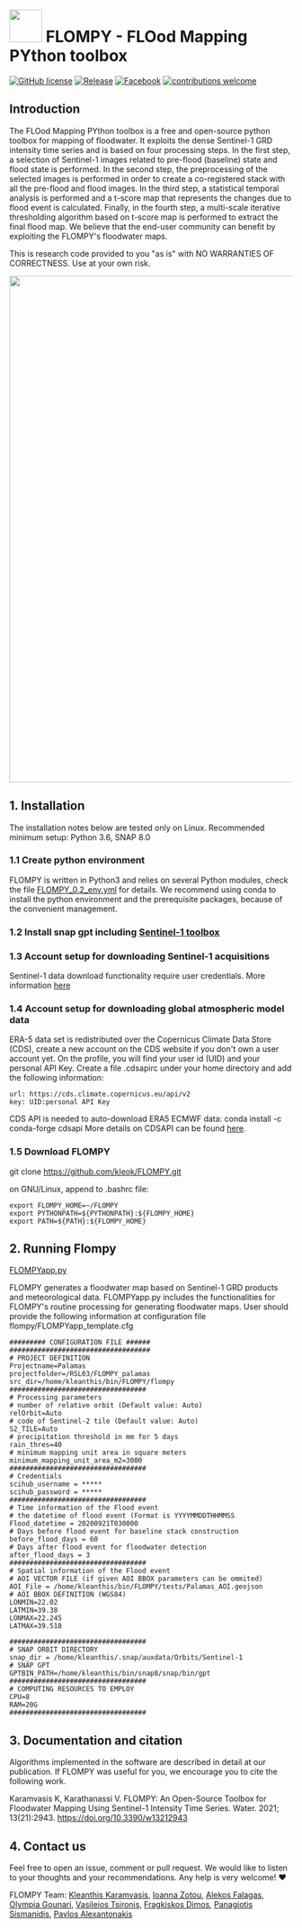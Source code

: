 # <img src="https://github.com/kleok/FLOMPY/blob/main/figures/Flompy_logo.png" width="58"> FLOMPY - FLOod Mapping PYthon toolbox 
[![GitHub license](https://img.shields.io/badge/License-GNU3-green.svg)](https://github.com/kleok/FLOMPY)
[![Release](https://img.shields.io/badge/Release-0.2.0-brightgreen)](https://github.com/kleok/FLOMPY)
[![Facebook](https://img.shields.io/badge/Group-Flompy-yellowgreen.svg)](https://www.facebook.com/groups/876299509742954)
[![contributions welcome](https://img.shields.io/badge/contributions-welcome-brightgreen.svg?style=flat)](https://github.com/dwyl/esta/issues)

## Introduction

The FLOod Mapping PYthon toolbox is a free and open-source python toolbox for mapping of floodwater. It exploits the dense Sentinel-1 GRD intensity time series and is based on four processing steps. In the first step, a selection of Sentinel-1 images related to pre-flood (baseline) state and flood state is performed. In the second step, the preprocessing of the selected images is performed in order to create a co-registered stack with all the pre-flood and flood images. In the third step, a statistical temporal analysis is performed and a t-score map that represents the changes due to flood event is calculated. Finally, in the fourth step, a multi-scale iterative thresholding algorithm based on t-score map is performed to extract the final flood map. We believe that the end-user community can benefit by exploiting the FLOMPY's floodwater maps.

This is research code provided to you "as is" with NO WARRANTIES OF CORRECTNESS. Use at your own risk.

<img src="https://github.com/kleok/FLOMPY/blob/main/figures/pinieios_results_github.png" width="900">

## 1. Installation

The installation notes below are tested only on Linux. Recommended minimum setup: Python 3.6, SNAP 8.0

### 1.1 Create python environment 
FLOMPY is written in Python3 and relies on several Python modules, check the file [FLOMPY_0.2_env.yml](https://github.com/kleok/FLOMPY/blob/main/docs/FLOMPY_0.2_env.yml) for details. We recommend using conda to install the python environment and the prerequisite packages, because of the convenient management.

### 1.2 Install snap gpt including [Sentinel-1 toolbox](https://step.esa.int/main/download/snap-download/)

### 1.3 Account setup for downloading Sentinel-1 acquisitions
Sentinel-1 data download functionality require user credentials. More information [here](https://scihub.copernicus.eu/)

### 1.4 Account setup for downloading global atmospheric model data
ERA-5 data set is redistributed over the Copernicus Climate Data Store (CDS), create a new account on the CDS website if you don't own a user account yet. On the profile, you will find your user id (UID) and your personal API Key. Create a file .cdsapirc under your home directory and add the following information:
```
url: https://cds.climate.copernicus.eu/api/v2
key: UID:personal API Key
```
CDS API is needed to auto-download ERA5 ECMWF data: conda install -c conda-forge cdsapi
More details on CDSAPI can be found [here](https://cds.climate.copernicus.eu/api-how-to).

### 1.5 Download FLOMPY
git clone https://github.com/kleok/FLOMPY.git

on GNU/Linux, append to .bashrc file:
```
export FLOMPY_HOME=~/FLOMPY
export PYTHONPATH=${PYTHONPATH}:${FLOMPY_HOME}
export PATH=${PATH}:${FLOMPY_HOME}
```
## 2. Running Flompy
[FLOMPYapp.py]("https://github.com/kleok/FLOMPY/blob/main/flompy/FLOMPYapp.py")

FLOMPY generates a floodwater map based on Sentinel-1 GRD products and meteorological data. FLOMPYapp.py includes the functionalities for FLOMPY's routine processing for generating floodwater maps. User should provide the following information at configuration file flompy/FLOMPYapp_template.cfg
```
######### CONFIGURATION FILE ######
###################################
# PROJECT DEFINITION
Projectname=Palamas
projectfolder=/RSL03/FLOMPY_palamas
src_dir=/home/kleanthis/bin/FLOMPY/flompy
##################################
# Processing parameters
# number of relative orbit (Default value: Auto)
relOrbit=Auto
# code of Sentinel-2 tile (Default value: Auto)
S2_TILE=Auto
# precipitation threshold in mm for 5 days
rain_thres=40
# minimum mapping unit area in square meters
minimum_mapping_unit_area_m2=3000
##################################
# Credentials
scihub_username = *****
scihub_password = *****
##################################
# Time information of the Flood event
# the datetime of flood event (Format is YYYYMMDDTHHMMSS
Flood_datetime = 20200921T030000
# Days before flood event for baseline stack construction
before_flood_days = 60
# Days after flood event for floodwater detection
after_flood_days = 3
##################################
# Spatial information of the Flood event
# AOI VECTOR FILE (if given AOI BBOX parameters can be ommited)
AOI_File = /home/kleanthis/bin/FLOMPY/tests/Palamas_AOI.geojson
# AOI BBOX DEFINITION (WGS84)
LONMIN=22.02
LATMIN=39.38
LONMAX=22.245
LATMAX=39.518

##################################
# SNAP ORBIT DIRECTORY
snap_dir = /home/kleanthis/.snap/auxdata/Orbits/Sentinel-1
# SNAP GPT 
GPTBIN_PATH=/home/kleanthis/bin/snap8/snap/bin/gpt
##################################
# COMPUTING RESOURCES TO EMPLOY
CPU=8
RAM=20G
##################################
```
## 3. Documentation and citation
Algorithms implemented in the software are described in detail at our publication. If FLOMPY was useful for you, we encourage you to cite the following work.

Karamvasis K, Karathanassi V. FLOMPY: An Open-Source Toolbox for Floodwater Mapping Using Sentinel-1 Intensity Time Series. Water. 2021; 13(21):2943. https://doi.org/10.3390/w13212943 

## 4. Contact us
Feel free to open an issue, comment or pull request. We would like to listen to your thoughts and your recommendations. Any help is very welcome! :heart:

FLOMPY Team: [Kleanthis Karamvasis](https://github.com/kleok), [Ioanna Zotou](https://www.researchgate.net/profile/Ioanna-Zotou), [Alekos Falagas](https://github.com/alekfal), [Olympia Gounari](https://github.com/Olyna), [Vasileios Tsironis](https://github.com/tsironisbi), [Fragkiskos Dimos](https://github.com/fdimos), [Panagiotis Sismanidis](https://github.com/pansism), [Pavlos Alexantonakis](https://www.linkedin.com/in/pavlos-alexantonakis)

